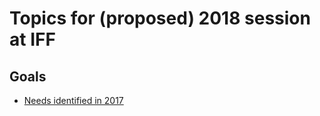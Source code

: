 # Topics for (proposed) 2018 session at IFF

## Goals

- [Needs identified in 2017](/documentation-workflows/2017-IFF-needs-gaps.md)
